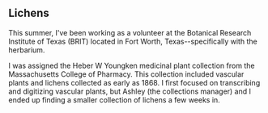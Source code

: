 ## Lichens

This summer, I've been working as a volunteer at the Botanical Research Institute of Texas (BRIT) located in Fort Worth, Texas--specifically with the herbarium. 

I was assigned the Heber W Youngken medicinal plant collection from the Massachusetts College of Pharmacy. This collection included vascular plants and lichens collected as early as 1868. I first focused on transcribing and digitizing vascular plants, but Ashley (the collections manager) and I ended up finding a smaller collection of lichens a few weeks in. 
